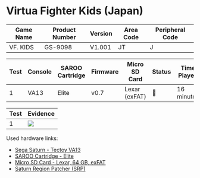 # Virtua Fighter Kids (Japan)

| Game Name | Product Number | Version | Area Code | Peripheral Code |
| --------- | -------------- | ------- | --------- | --------------- |
| VF. KIDS  | GS-9098        | V1.001  | JT        | J               |

| Test | Console | SAROO Cartridge | Firmware | Micro SD Card | Status | Time Played |
| ---- | ------- | --------------- | -------- | ------------- | ------ | ----------- |
| 1    | VA13    | Elite           | v0.7     | Lexar (exFAT) | :100:  | 16 minutes  |

| Test | Evidence                                                                                         |
| ---- | ------------------------------------------------------------------------------------------------ |
| 1    | [![](https://img.youtube.com/vi/ViygKJR1tDE/0.jpg)](https://www.youtube.com/watch?v=ViygKJR1tDE) |

Used hardware links:

- [Sega Saturn - Tectoy VA13](../../../../Info/Consoles/VA13/README.md)
- [SAROO Cartridge - Elite](../../../../Info/Cartridges/GuangzhouSanStarOnlineShop/1.6/README.md)
- [Micro SD Card - Lexar, 64 GB, exFAT](../../../../Info/SdCards/Lexar/64GB/exfat/README.md)
- [Saturn Region Patcher (SRP)](https://segaxtreme.net/resources/saturn-region-patcher.81/download)
